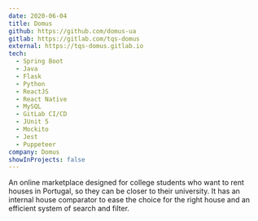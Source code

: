 ```yaml
---
date: 2020-06-04
title: Domus
github: https://github.com/domus-ua
gitlab: https://gitlab.com/tqs-domus
external: https://tqs-domus.gitlab.io
tech:
  - Spring Boot
  - Java
  - Flask
  - Python
  - ReactJS
  - React Native
  - MySQL
  - GitLab CI/CD
  - JUnit 5
  - Mockito
  - Jest
  - Puppeteer
company: Domus
showInProjects: false
---
```


An online marketplace designed for college students who want to rent houses in Portugal, so they can be closer to their university. It has an internal house comparator to ease the choice for the right house and an efficient system of search and filter.
